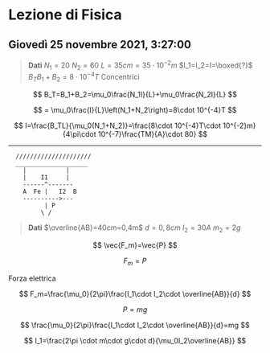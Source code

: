 # Lezione di Fisica
## Giovedì 25 novembre 2021, 3:27:00

> **Dati**
> $N_1=20$
> $N_2=60$
> $L=35cm=35\cdot 10^{-2}m$
> $I_1=I_2=I=\boxed{?}$
> $B_TB_1+B_2=8\cdot 10^{-4}T$
> Concentrici


$$
B_T=B_1+B_2=\mu_0\frac{N_1I}{L}+\mu_0\frac{N_2I}{L}
$$

$$
= \mu_0\frac{I}{L}\left(N_1+N_2\right)=8\cdot 10^{-4}T
$$

$$
I=\frac{B_TL}{\mu_0(N_1+N_2)}=\frac{8\cdot 10^{-4}T\cdot 10^{-2}m}{4\pi\cdot 10^{-7}\frac{TM}{A}\cdot 80}
$$


---
      /////////////////////
      ____________________
        |           |
        |    I1     |
		------^-------
		A  Fe |   I2  B   
		---------->---
		      | P
		     \ /
> **Dati**
> $\overline{AB}=40cm=0,4m$
> $d=0,8cm$
> $I_2=30A$
> $m_2=2g$


$$
\vec{F_m}=\vec{P}
$$

$$
F_m=P
$$

Forza elettrica


$$
F_m=\frac{\mu_0}{2\pi}\frac{I_1\cdot I_2\cdot \overline{AB}}{d}
$$

$$
P=mg
$$

$$
\frac{\mu_0}{2\pi}\frac{I_1\cdot I_2\cdot \overline{AB}}{d}=mg
$$

$$
I_1=\frac{2\pi \cdot m\cdot g\cdot d}{\mu_0I_2\overline{AB}}
$$
<!--stackedit_data:
eyJoaXN0b3J5IjpbLTEwNjMyNDAzMjldfQ==
-->